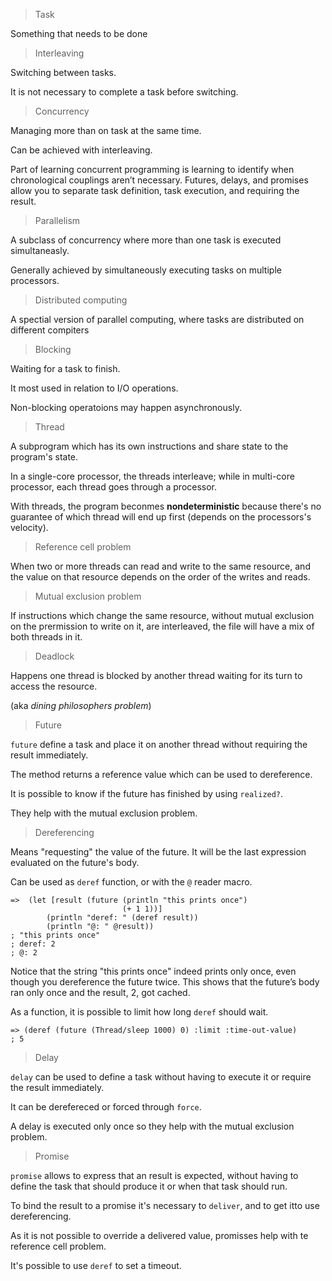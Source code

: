 > Task

Something that needs to be done

> Interleaving

Switching between tasks.

It is not necessary to complete a task before switching.

> Concurrency

Managing more than on task at the same time.

Can be achieved with interleaving.

Part of learning concurrent programming is learning to identify when chronological couplings aren’t necessary. Futures, delays, and promises allow you to separate task definition, task execution, and requiring the result.

> Parallelism

A subclass of concurrency where more than one task is executed simultaneasly.

Generally achieved by simultaneously executing tasks on multiple processors.


> Distributed computing

A spectial version of parallel computing, where tasks are distributed on different compiters

> Blocking

Waiting for a task to finish.

It most used in relation to I/O operations. 

Non-blocking operatoions may happen asynchronously.

> Thread

A subprogram which has its own instructions and share state to the program's state.

In a single-core processor, the threads interleave; while in multi-core processor, each thread goes through a processor.

With threads, the program beconmes **nondeterministic** because there's no guarantee of which thread will end up first (depends on the processors's velocity).

> Reference cell problem

When two or more threads can read and write to the same resource, and the value on that resource depends on the order of the writes and reads.

> Mutual exclusion problem

If instructions which change the same resource, without mutual exclusion on the prermission to write on it, are interleaved, the file will have a mix of both threads in it.

> Deadlock

Happens one thread is blocked by another thread waiting for its turn to access the resource.

(aka _dining philosophers problem_)

> Future

`future` define a task and place it on another thread without requiring the result immediately.

The method returns a reference value which can be used to dereference.

It is possible to know if the future has finished by using `realized?`.

They help with the mutual exclusion problem.

> Dereferencing

Means "requesting" the value of the future. It will be the last expression evaluated on the future's body.

Can be used as `deref` function, or with the `@` reader macro.

```
=>  (let [result (future (println "this prints once")
                         (+ 1 1))]
        (println "deref: " (deref result))
        (println "@: " @result))
; "this prints once"
; deref: 2
; @: 2
```

Notice that the string "this prints once" indeed prints only once, even though you dereference the future twice. This shows that the future’s body ran only once and the result, 2, got cached.

As a function, it is possible to limit how long `deref` should wait.

```
=> (deref (future (Thread/sleep 1000) 0) :limit :time-out-value)
; 5
```

> Delay

`delay` can be used to define a task without having to execute it or require the result immediately.

It can be derefereced or forced through `force`.

A delay is executed only once so they help with the mutual exclusion problem.

> Promise

`promise` allows to express that an result is expected, without having to define the task that should produce it or when that task should run.

To bind the result to a promise it's necessary to `deliver`, and to get itto use dereferencing.

As it is not possible to override a delivered value, promisses help with te reference cell problem.

It's possible to use `deref` to set a timeout.